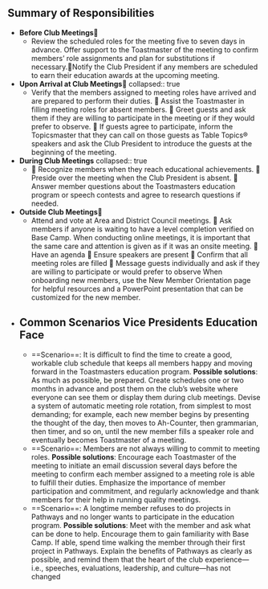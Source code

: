 ## Summary of Responsibilities
- **Before Club Meetings**
	- Review the scheduled roles for the meeting five to seven days in advance.
	  Offer support to the Toastmaster of the meeting to confirm members’ role assignments and plan for substitutions 
	  if necessary.Notify the Club President if any members are scheduled to earn their education awards at the upcoming 
	  meeting.
- **Upon Arrival at Club Meetings**
  collapsed:: true
	- Verify that the members assigned to meeting roles have arrived and are prepared to perform their duties.
	   Assist the Toastmaster in filling meeting roles for absent members.
	   Greet guests and ask them if they are willing to participate in the meeting or if they would prefer to observe.
	   If guests agree to participate, inform the Topicsmaster that they can call on those guests as Table Topics® speakers 
	  and ask the Club President to introduce the guests at the beginning of the meeting.
- **During Club Meetings**
  collapsed:: true
	-  Recognize members when they reach educational achievements.
	   Preside over the meeting when the Club President is absent.
	   Answer member questions about the Toastmasters education program or speech contests and agree to research 
	  questions if needed.
- **Outside Club Meetings**
	- Attend and vote at Area and District Council meetings.
	   Ask members if anyone is waiting to have a level completion verified on Base Camp.
	  When conducting online meetings, it is important that the same care and attention is given as if it was an 
	  onsite meeting.
	   Have an agenda
	   Ensure speakers are present
	   Confirm that all meeting roles are filled
	   Message guests individually and ask if they are willing to participate or would prefer to observe
	  When onboarding new members, use the New Member Orientation page for helpful resources and a 
	  PowerPoint presentation that can be customized for the new member.
- ## Common Scenarios Vice Presidents Education Face
	- ==Scenario==: It is difficult to find the time to create a good, workable club schedule that keeps all 
	  members happy and moving forward in the Toastmasters education program.
	  **Possible solutions**: As much as possible, be prepared. Create schedules one or two months in advance and 
	  post them on the club’s website where everyone can see them or display them during club 
	  meetings.
	   Devise a system of automatic meeting role rotation, from simplest to most demanding; for 
	  example, each new member begins by presenting the thought of the day, then moves to 
	  Ah-Counter, then grammarian, then timer, and so on, until the new member fills a speaker 
	  role and eventually becomes Toastmaster of a meeting.
	- ==Scenario==: Members are not always willing to commit to meeting roles.
	  **Possible solutions**: Encourage each Toastmaster of the meeting to initiate an email discussion several days  before the meeting to confirm each member assigned to a meeting role is able to fulfill  their duties. Emphasize the importance of member participation and commitment, and  regularly acknowledge and thank members for their help in running quality meetings.
	- ==Scenario==: A longtime member refuses to do projects in Pathways and no longer wants to participate 
	  in the education program.
	  **Possible solutions**: Meet with the member and ask what can be done to help. Encourage them to gain  familiarity with Base Camp. If able, spend time walking the member through their first  project in Pathways. Explain the benefits of Pathways as clearly as possible, and remind  them that the heart of the club experience—i.e., speeches, evaluations, leadership, and  culture—has not changed